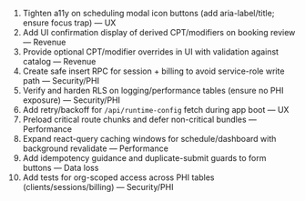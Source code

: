 1. Tighten a11y on scheduling modal icon buttons (add aria-label/title; ensure focus trap) — UX
2. Add UI confirmation display of derived CPT/modifiers on booking review — Revenue
3. Provide optional CPT/modifier overrides in UI with validation against catalog — Revenue
4. Create safe insert RPC for session + billing to avoid service-role write path — Security/PHI
5. Verify and harden RLS on logging/performance tables (ensure no PHI exposure) — Security/PHI
6. Add retry/backoff for `/api/runtime-config` fetch during app boot — UX
7. Preload critical route chunks and defer non-critical bundles — Performance
8. Expand react-query caching windows for schedule/dashboard with background revalidate — Performance
9. Add idempotency guidance and duplicate-submit guards to form buttons — Data loss
10. Add tests for org-scoped access across PHI tables (clients/sessions/billing) — Security/PHI


